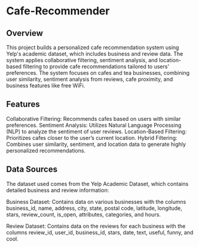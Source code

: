 # Cafe-Recommender

## Overview
This project builds a personalized cafe recommendation system using Yelp's academic dataset, which includes business and review data. The system applies collaborative filtering, sentiment analysis, and location-based filtering to provide cafe recommendations tailored to users' preferences. The system focuses on cafes and tea businesses, combining user similarity, sentiment analysis from reviews, cafe proximity, and business features like free WiFi.

## Features
Collaborative Filtering: Recommends cafes based on users with similar preferences.
Sentiment Analysis: Utilizes Natural Language Processing (NLP) to analyze the sentiment of user reviews.
Location-Based Filtering: Prioritizes cafes closer to the user’s current location.
Hybrid Filtering: Combines user similarity, sentiment, and location data to generate highly personalized recommendations.

## Data Sources
The dataset used comes from the Yelp Academic Dataset, which contains detailed business and review information:

Business Dataset: Contains data on various businesses with the columns business_id, name, address, city, state, postal code, latitude, longitude, stars, review_count, is_open, attributes, categories, and hours.

Review Dataset: Contains data on the reviews for each business with the columns review_id, user_id, business_id, stars, date, text, useful, funny, and cool.

